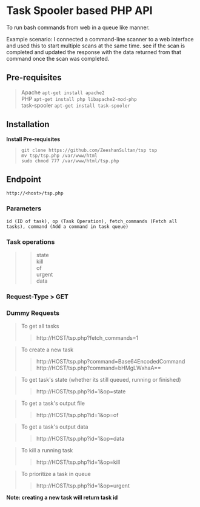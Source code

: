 # Task Spooler based PHP API  
  To run bash commands from web in a queue like manner.  
    
  
  Example scenario: I connected a command-line scanner to a web interface and used this to start multiple scans at the same time. see if the scan is completed and updated the response with the data returned from that command once the scan was completed.
## Pre-requisites  
 > Apache `apt-get install apache2`  
 > PHP `apt-get install php libapache2-mod-php`  
 > task-spooler `apt-get install task-spooler`  
  
## Installation  
**Install Pre-requisites**  
> `git clone https://github.com/ZeeshanSultan/tsp tsp`  
> `mv tsp/tsp.php /var/www/html`  
> `sudo chmod 777 /var/www/html/tsp.php`  
  
## Endpoint  
`http://<host>/tsp.php`  
  
### Parameters  
`id (ID of task), op (Task Operation), fetch_commands (Fetch all tasks), command (Add a command in task queue)`  
  
### Task operations  
>> state  
>> kill  
>> of  
>> urgent  
>> data  
  
### Request-Type > GET  
  
### Dummy Requests  
> To get all tasks  
>> http://HOST/tsp.php?fetch_commands=1  

> To create a new task  
>> http://HOST/tsp.php?command=Base64EncodedCommand  
>> http://HOST/tsp.php?command=bHMgLWxhaA==  
  
> To get task's state (whether its still queued, running or finished)  
>> http://HOST/tsp.php?id=1&op=state  
  
> To get a task's output file  
>> http://HOST/tsp.php?id=1&op=of  
  
> To get a task's output data  
>> http://HOST/tsp.php?id=1&op=data  
  
> To kill a running task  
>> http://HOST/tsp.php?id=1&op=kill  
  
> To prioritize a task in queue  
>> http://HOST/tsp.php?id=1&op=urgent  
  
  
**Note: creating a new task will return task id**  
